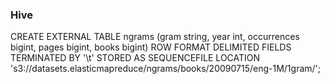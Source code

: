 ### Hive
  
CREATE EXTERNAL TABLE ngrams
(gram string, year int, occurrences bigint, pages bigint, books bigint)
ROW FORMAT DELIMITED FIELDS TERMINATED BY '\t'
STORED AS SEQUENCEFILE
LOCATION 's3://datasets.elasticmapreduce/ngrams/books/20090715/eng-1M/1gram/';